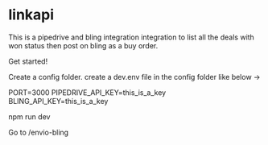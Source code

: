 # linkapi
This is a pipedrive and bling integration integration to list all the deals with won status then post on bling as a buy order.

Get started!

Create a config folder.
create a dev.env file in the config folder like below ->

PORT=3000
PIPEDRIVE_API_KEY=this_is_a_key
BLING_API_KEY=this_is_a_key

npm run dev

Go to /envio-bling
